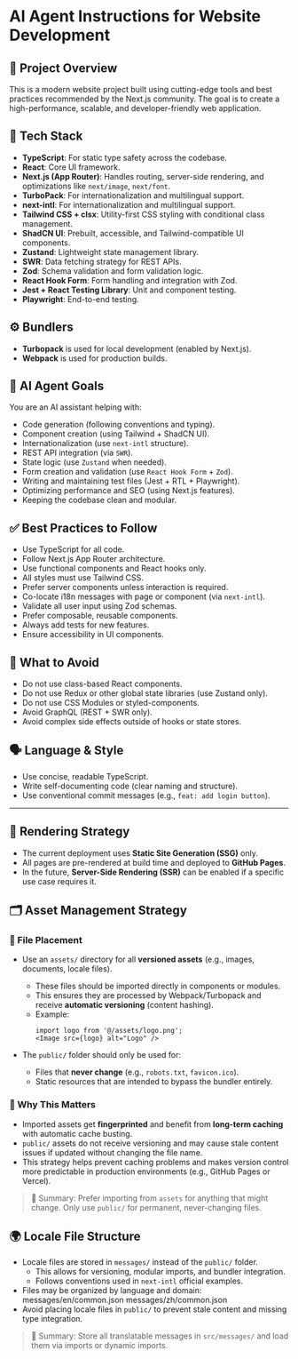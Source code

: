 # AI Agent Instructions for Website Development

## 📌 Project Overview

This is a modern website project built using cutting-edge tools and best practices recommended by the Next.js community. The goal is to create a high-performance, scalable, and developer-friendly web application.

## 🧰 Tech Stack

- **TypeScript**: For static type safety across the codebase.
- **React**: Core UI framework.
- **Next.js (App Router)**: Handles routing, server-side rendering, and optimizations like `next/image`, `next/font`.
- **TurboPack**: For internationalization and multilingual support.
- **next-intl**: For internationalization and multilingual support.
- **Tailwind CSS + clsx**: Utility-first CSS styling with conditional class management.
- **ShadCN UI**: Prebuilt, accessible, and Tailwind-compatible UI components.
- **Zustand**: Lightweight state management library.
- **SWR**: Data fetching strategy for REST APIs.
- **Zod**: Schema validation and form validation logic.
- **React Hook Form**: Form handling and integration with Zod.
- **Jest + React Testing Library**: Unit and component testing.
- **Playwright**: End-to-end testing.

## ⚙️ Bundlers

- **Turbopack** is used for local development (enabled by Next.js).
- **Webpack** is used for production builds.

## 🧠 AI Agent Goals

You are an AI assistant helping with:

- Code generation (following conventions and typing).
- Component creation (using Tailwind + ShadCN UI).
- Internationalization (use `next-intl` structure).
- REST API integration (via `SWR`).
- State logic (use `Zustand` when needed).
- Form creation and validation (use `React Hook Form` + `Zod`).
- Writing and maintaining test files (Jest + RTL + Playwright).
- Optimizing performance and SEO (using Next.js features).
- Keeping the codebase clean and modular.

## ✅ Best Practices to Follow

- Use TypeScript for all code.
- Follow Next.js App Router architecture.
- Use functional components and React hooks only.
- All styles must use Tailwind CSS.
- Prefer server components unless interaction is required.
- Co-locate i18n messages with page or component (via `next-intl`).
- Validate all user input using Zod schemas.
- Prefer composable, reusable components.
- Always add tests for new features.
- Ensure accessibility in UI components.

## 🚫 What to Avoid

- Do not use class-based React components.
- Do not use Redux or other global state libraries (use Zustand only).
- Do not use CSS Modules or styled-components.
- Avoid GraphQL (REST + SWR only).
- Avoid complex side effects outside of hooks or state stores.

## 🗣️ Language & Style

- Use concise, readable TypeScript.
- Write self-documenting code (clear naming and structure).
- Use conventional commit messages (e.g., `feat: add login button`).

---

## 🔧 Rendering Strategy

- The current deployment uses **Static Site Generation (SSG)** only.
- All pages are pre-rendered at build time and deployed to **GitHub Pages**.
- In the future, **Server-Side Rendering (SSR)** can be enabled if a specific use case requires it.

## 🗂️ Asset Management Strategy

### 📁 File Placement

- Use an `assets/` directory for all **versioned assets** (e.g., images, documents, locale files).
  - These files should be imported directly in components or modules.
  - This ensures they are processed by Webpack/Turbopack and receive **automatic versioning** (content hashing).
  - Example:
    ```tsx
    import logo from '@/assets/logo.png';
    <Image src={logo} alt="Logo" />
    ```

- The `public/` folder should only be used for:
  - Files that **never change** (e.g., `robots.txt`, `favicon.ico`).
  - Static resources that are intended to bypass the bundler entirely.

### 🎯 Why This Matters

- Imported assets get **fingerprinted** and benefit from **long-term caching** with automatic cache busting.
- `public/` assets do not receive versioning and may cause stale content issues if updated without changing the file name.
- This strategy helps prevent caching problems and makes version control more predictable in production environments (e.g., GitHub Pages or Vercel).

> 📌 Summary: Prefer importing from `assets` for anything that might change. Only use `public/` for permanent, never-changing files.


## 🌍 Locale File Structure

- Locale files are stored in `messages/` instead of the `public/` folder.
  - This allows for versioning, modular imports, and bundler integration.
  - Follows conventions used in `next-intl` official examples.
- Files may be organized by language and domain:
messages/en/common.json
messages/zh/common.json
- Avoid placing locale files in `public/` to prevent stale content and missing type integration.

> 📌 Summary: Store all translatable messages in `src/messages/` and load them via imports or dynamic imports.
